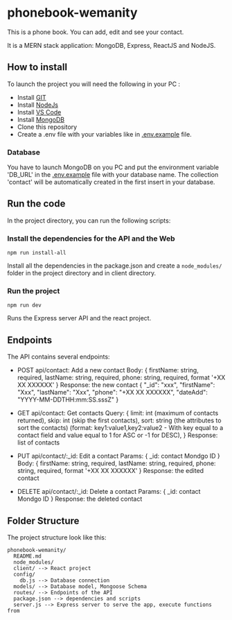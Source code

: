 # phonebook-wemanity

This is a phone book. You can add, edit and see your contact.

It is a MERN stack application: MongoDB, Express, ReactJS and NodeJS.

## How to install

To launch the project you will need the following in your PC :

- Install [GIT](https://git-scm.com/downloads)
- Install [NodeJs](https://nodejs.org/en/download/)
- Install [VS Code](https://code.visualstudio.com/download)
- Install [MongoDB](https://www.mongodb.com/download-center/community)
- Clone this repository
- Create a .env file with your variables like in [.env.example](./.env.example) file.

### Database

You have to launch MongoDB on you PC and put the environment variable 'DB_URL' in the [.env.example](./.env.example) file with your database name.
The collection 'contact' will be automatically created in the first insert in your database.

## Run the code

In the project directory, you can run the following scripts:

### Install the dependencies for the API and the Web

`npm run install-all`

Install all the dependencies in the package.json and create a `node_modules/` folder in the project directory and in client directory.

### Run the project

`npm run dev`

Runs the Express server API and the react project.

## Endpoints

The API contains several endpoints:

* POST api/contact: Add a new contact
  Body: {
    firstName: string, required,
    lastName: string, required,
    phone: string, required, format '+XX XX XXXXXX'
  }
  Response: the new contact
    {
        "_id": "xxx",
        "firstName": "Xxx",
        "lastName": "Xxx",
        "phone": "+XX XX XXXXXX",
        "dateAdd": "YYYY-MM-DDTHH:mm:SS.sssZ"
    }

* GET api/contact: Get contacts
  Query: {
    limit: int (maximum of contacts returned),
    skip: int (skip the first contacts),
    sort: string (the attributes to sort the contacts) (format: key1:value1,key2:value2 - With key equal to a contact field and value equal to 1 for ASC or -1 for DESC),
  }
  Response: list of contacts

* PUT api/contact/:_id: Edit a contact
  Params: {
    _id: contact Mondgo ID
  }
  Body: {
    firstName: string, required,
    lastName: string, required,
    phone: string, required, format '+XX XX XXXXXX'
  }
  Response: the edited contact

* DELETE api/contact/:_id: Delete a contact
  Params: {
    _id: contact Mondgo ID
  }
  Response: the deleted contact

## Folder Structure

The project structure look like this:

```
phonebook-wemanity/
  README.md
  node_modules/
  client/ --> React project
  config/
    db.js --> Database connection
  models/ --> Database model, Mongoose Schema
  routes/ --> Endpoints of the API
  package.json --> dependencies and scripts
  server.js --> Express server to serve the app, execute functions from 
```